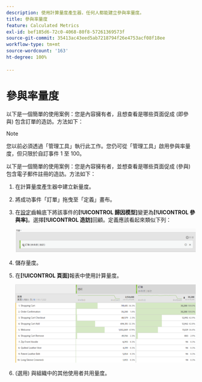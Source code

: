 ```yaml
---
description: 使用計算量度產生器，任何人都能建立參與率量度。
title: 參與率量度
feature: Calculated Metrics
exl-id: bef185d6-72c0-4068-80f8-57261369573f
source-git-commit: 35413ac43eed5ab7218794f26e4753acf08f18ee
workflow-type: tm+mt
source-wordcount: '163'
ht-degree: 100%

---
```


# 參與率量度

以下是一個簡單的使用案例：您是內容擁有者，且想查看是哪些頁面促成 (即參與) 包含訂單的造訪。方法如下：

>[!NOTE]
>
> 您以前必須透過「管理工具」執行此工作。您仍可從「管理工具」啟用參與率量度，但只限於自訂事件 1 至 100。

以下是一個簡單的使用案例：您是內容擁有者，並想查看是哪些頁面促成 (參與) 包含電子郵件註冊的造訪。方法如下：

1. 在計算量度產生器中建立新量度。
1. 將成功事件「訂單」拖曳至「定義」畫布。
1. 在[設定](/help/components/c-calcmetrics/c-workflow/cm-workflow/c-build-metrics/m-metric-type-alloc.md)齒輪底下將該事件的&#x200B;**[!UICONTROL 歸因模型]**&#x200B;變更為&#x200B;**[!UICONTROL 參與率]**。選擇&#x200B;**[!UICONTROL 造訪]**&#x200B;回顧。定義應該看起來類似下列：

   ![](assets/participation.png)

1. 儲存量度。
1. 在&#x200B;**[!UICONTROL 頁面]**&#x200B;報表中使用計算量度。

   ![](assets/participation-pages.png)

1. (選用) 與組織中的其他使用者共用量度。

